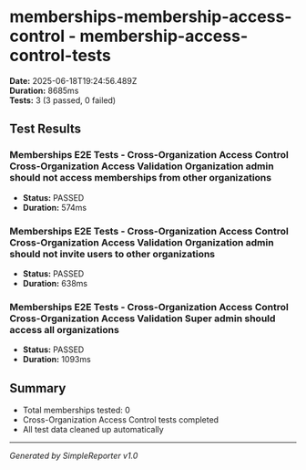 # memberships-membership-access-control - membership-access-control-tests

**Date:** 2025-06-18T19:24:56.489Z  
**Duration:** 8685ms  
**Tests:** 3 (3 passed, 0 failed)

## Test Results


### Memberships E2E Tests - Cross-Organization Access Control Cross-Organization Access Validation Organization admin should not access memberships from other organizations
- **Status:** PASSED
- **Duration:** 574ms



### Memberships E2E Tests - Cross-Organization Access Control Cross-Organization Access Validation Organization admin should not invite users to other organizations
- **Status:** PASSED
- **Duration:** 638ms



### Memberships E2E Tests - Cross-Organization Access Control Cross-Organization Access Validation Super admin should access all organizations
- **Status:** PASSED
- **Duration:** 1093ms



## Summary

- Total memberships tested: 0
- Cross-Organization Access Control tests completed
- All test data cleaned up automatically

---
*Generated by SimpleReporter v1.0*
